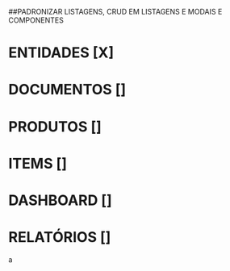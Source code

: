 ##PADRONIZAR LISTAGENS, CRUD EM LISTAGENS E MODAIS E COMPONENTES

# ENTIDADES [X]
# DOCUMENTOS []
# PRODUTOS []
# ITEMS []
# DASHBOARD []
# RELATÓRIOS []
a
